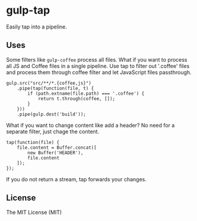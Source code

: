 # gulp-tap

Easily tap into a pipeline.

## Uses

Some filters like `gulp-coffee` process all files. What if you want to process
all JS and Coffee files in a single pipeline. Use tap to filter out '.coffee'
files and process them through coffee filter and let JavaScript files passthrough.

    gulp.src("src/**/*.{coffee,js}")
        .pipe(tap(function(file, t) {
            if (path.extname(file.path) === '.coffee') {
                return t.through(coffee, []);
            }
        }))
        .pipe(gulp.dest('build'));

What if you want to change content like add a header? No need for a separate
filter, just chage the content.

    tap(function(file) {
        file.content = Buffer.concat([
            new Buffer('HEADER'),
            file.content
        ]);
    });

If you do not return a stream, tap forwards your changes.


## License

The MIT License (MIT)

